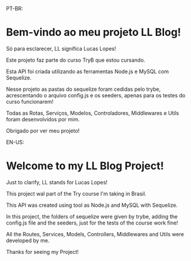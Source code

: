 PT-BR: 
# Bem-vindo ao meu projeto LL Blog!

Só para esclarecer, LL significa Lucas Lopes!

Este projeto faz parte do curso TryB que estou cursando.

Esta API foi criada utilizando as ferramentas Node.js e MySQL com Sequelize.

Nesse projeto as pastas do sequelize foram cedidas pelo trybe, acrescentando o arquivo config.js e os seeders, apenas para os testes do curso funcionarem!

Todas as Rotas, Serviços, Modelos, Controladores, Middlewares e Utils foram desenvolvidos por mim.

Obrigado por ver meu projeto!

EN-US:

# Welcome to my LL Blog Project!

Just to clarify, LL stands for Lucas Lopes!

This project wal part of the Try course I'm taking in Brasil.

This API was created using tool as Node.js and MySQL with Sequelize.

In this project, the folders of sequelize were given by trybe, adding the config.js file and the seeders, just for the tests of the course work fine!

All the Routes, Services, Models, Controllers, Middlewares and Utils were developed by me.

Thanks for seeing my Project!
